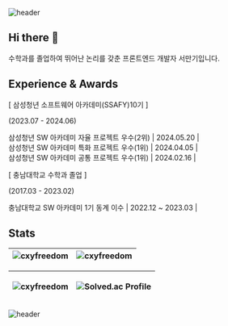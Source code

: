 ![header](https://capsule-render.vercel.app/api?type=waving&height=170&color=gradient&customColorList=0,1&text=seom98's%20gitHub&animation=twinkling&textBg=false&fontSize=40&desc=Front-End%20Developer&descAlignY=48&fontAlignY=30&reversal=true&fontColor=ffffff)
## Hi there 👋
수학과를 졸업하여 뛰어난 논리를 갖춘 프론트엔드 개발자 서만기입니다.


## Experience & Awards
[ 삼성청년 소프트웨어 아카데미(SSAFY)10기 ]

(2023.07 - 2024.06)

삼성청년 SW 아카데미 자율 프로젝트 우수(2위) | 2024.05.20 |   
삼성청년 SW 아카데미 특화 프로젝트 우수(1위) | 2024.04.05 |   
삼성청년 SW 아카데미 공통 프로젝트 우수(1위) | 2024.02.16 |   

[ 충남대학교 수학과 졸업 ]

(2017.03 - 2023.02)   

충남대학교 SW 아카데미 1기 동계 이수 | 2022.12 ~ 2023.03 |   


## Stats
|<img src="https://github-readme-stats.vercel.app/api?username=seom98&theme=dracula&hide_border=false&include_all_commits=false&count_private=false" alt="cxyfreedom" />|<img src="https://github-readme-streak-stats.herokuapp.com/?user=seom98&theme=dracula&hide_border=false" alt="cxyfreedom" />|
|:---:|:---:|
   
|<p><img src="https://github-readme-stats.vercel.app/api/top-langs/?username=seom98&theme=dracula&hide_border=false&include_all_commits=false&count_private=false&layout=compact" alt="cxyfreedom" /></p>|![Solved.ac Profile](http://mazassumnida.wtf/api/v2/generate_badge?boj=seem98)|
|:---:|:---:|



![header](https://capsule-render.vercel.app/api?type=waving&height=120&color=gradient&customColorList=0,1&animation=twinkling&textBg=false&fontSize=40&descAlignY=48&fontAlignY=30&reversal=true&fontColor=ffffff&section=footer)

<!--
**seom98/seom98** is a ✨ _special_ ✨ repository because its `README.md` (this file) appears on your GitHub profile.

Here are some ideas to get you started:

- 🔭 I’m currently working on ...
- 🌱 I’m currently learning ...
- 👯 I’m looking to collaborate on ...
- 🤔 I’m looking for help with ...
- 💬 Ask me about ...
- 📫 How to reach me: ...
- 😄 Pronouns: ...
- ⚡ Fun fact: ...
-->
